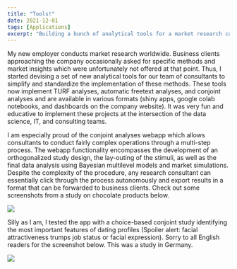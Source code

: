 ```yaml
---
title: "Tools!"
date: 2021-12-01
tags: [Applications]
excerpt: "Building a bunch of analytical tools for a market research company"
---
```

My new employer conducts market research worldwide. Business clients approaching the company occasionally asked for specific methods and market insights which were unfortunately not offered at that point. Thus, I started devising a set of new analytical tools for our team of consultants to simplify and standardize the implementation of these methods. These tools now implement TURF analyses, automatic freetext analyses, and conjoint analyses and are available in various formats (shiny apps, google colab notebooks, and dashboards on the company website). It was very fun and educative to implement these projects at the intersection of the data science, IT, and consulting teams.

I am especially proud of the conjoint analyses webapp which allows consultants to conduct fairly complex operations through a multi-step process. The webapp functionality encompasses the development of an orthogonalized study design, the lay-outing of the stimuli, as well as the final data analysis using Bayesian multilevel models and market simulations. Despite the complexity of the procedure, any research consultant can essentially click through the process autonomously and export results in a format that can be forwarded to business clients. Check out some screenshots from a study on chocolate products below. 

<img src="{{site.baseurl}}/assets/chocolate stimuli.png">

Silly as I am, I tested the app with a choice-based conjoint study identifying the most important features of dating profiles (Spoiler alert: facial attractiveness trumps job status or facial expression). Sorry to all English readers for the screenshot below. This was a study in Germany.


<img src="{{site.baseurl}}/assets/attractiveness conjoint.png">
